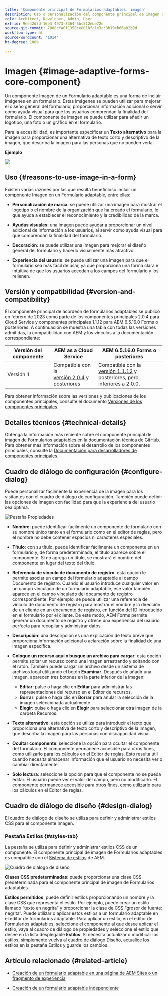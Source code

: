 ```yaml
---
title: 'Componente principal de Formularios adaptables: imagen'
description: Uso o personalización del componente principal de imagen de Formularios adaptables.
role: Architect, Developer, Admin, User
exl-id: 9ee42d5d-16e3-4973-8364-5bc512ebe72e
source-git-commit: 7888cfa0f1358ce8018fc1e3cc3b19eb66a82b9d
workflow-type: ht
source-wordcount: '1014'
ht-degree: 100%

---
```


# Imagen {#image-adaptive-forms-core-component}

Un componente Imagen de un Formulario adaptable es una forma de incluir imágenes en un formulario. Estas imágenes se pueden utilizar para mejorar el diseño general del formulario, proporcionar información adicional o servir como ayuda visual para que los usuarios comprendan la finalidad del formulario. El componente de imagen se puede utilizar para añadir un logotipo, una foto o un gráfico en el formulario.

Para la accesibilidad, es importante especificar un **Texto alternativo** para la imagen para proporcionar una alternativa de texto corto y descriptivo de la imagen, que describa la imagen para las personas que no pueden verla.


**Ejemplo**

![](/help/adaptive-forms/assets/image.png)


## Uso {#reasons-to-use-image-in-a-form}

Existen varias razones por las que resulta beneficioso incluir un componente Imagen en un Formulario adaptable, entre ellas:

* **Personalización de marca**: se puede utilizar una imagen para mostrar el logotipo o el nombre de la organización que ha creado el formulario, lo que ayuda a establecer el reconocimiento y la credibilidad de la marca.

* **Ayudas visuales**: una imagen puede ayudar a proporcionar un nivel adicional de información a los usuarios, al servir como ayuda visual para que comprendan la finalidad del formulario.

* **Decoración**: se puede utilizar una imagen para mejorar el diseño general del formulario y hacerlo visualmente más atractivo.

* **Experiencia del usuario**: se puede utilizar una imagen para que el formulario sea más fácil de usar, ya que proporciona una forma clara e intuitiva de que los usuarios accedan a los campos del formulario y los rellenen.

## Versión y compatibilidad {#version-and-compatibility}

El componente principal de acordeón de formularios adaptables se publicó en febrero de 2023 como parte de los componentes principales 2.0.4 para Cloud Service y componentes principales 1.1.12 para AEM 6.5.16.0 Forms o posteriores. A continuación se muestra una tabla con todas las versiones admitidas, la compatibilidad con AEM y los vínculos a la documentación correspondiente:

| Versión del componente | AEM as a Cloud Service | AEM 6.5.16.0 Forms o posteriores |
|---|---|---|
| Versión 1 | Compatible con la <br>[versión 2.0.4](/help/adaptive-forms/version.md) y posteriores | Compatible con la<br>[versión 1.1.12](/help/adaptive-forms/version.md) y posteriores, pero inferiores a 2.0.0. |

Para obtener información sobre las versiones y publicaciones de los componentes principales, consulte el documento [Versiones de los componentes principales](/help/adaptive-forms/version.md).


<!-- ## Sample Component Output {#sample-component-output}

To experience the Accordion Component as well as see examples of its configuration options as well as HTML and JSON output, visit the [Component Library](https://adobe.com/go/aem_cmp_library_accordion). -->

## Detalles técnicos {#technical-details}

Obtenga la información más reciente sobre el componente principal de imagen de Formularios adaptables en la documentación técnica de [GitHub](https://github.com/adobe/aem-core-forms-components/tree/master/ui.af.apps/src/main/content/jcr_root/apps/core/fd/components/form/image/v1/image). Para obtener más información sobre el desarrollo de los componentes principales, consulte la [Documentación para desarrolladores de componentes principales](/help/developing/overview.md).


## Cuadro de diálogo de configuración {#configure-dialog}

Puede personalizar fácilmente la experiencia de la imagen para los visitantes con el cuadro de diálogo de configuración. También puede definir las opciones de imagen con facilidad para que la experiencia del usuario sea óptima.

![Pestaña Propiedades](/help/adaptive-forms/assets/image_properties.png)

* **Nombre**: puede identificar fácilmente un componente de formulario con su nombre único tanto en el formulario como en el editor de reglas, pero el nombre no debe contener espacios ni caracteres especiales.

* **Título**: con su título, puede identificar fácilmente un componente en un formulario y, de forma predeterminada, el título aparece sobre el componente. Si no agrega un título, se mostrará el nombre del componente en lugar del texto del título.

* **Referencia de vínculo de documento de registro**: esta opción le permite asociar un campo del formulario adaptable al campo Documento de registro. Cuando el usuario introduce cualquier valor en un campo vinculado de un formulario adaptable, ese valor también aparece en el campo vinculado del documento de registro correspondiente. Por ejemplo, se puede utilizar una referencia de vínculo de documento de registro para mostrar el nombre y la dirección de un cliente en un documento de registro, en función del ID introducido en el formulario por el cliente. De este modo, AEM Forms permite generar un documento de registro y ofrece una experiencia del usuario perfecta para recopilar y administrar datos.

* **Descripción**: una descripción es una explicación de texto breve que proporciona información adicional o aclaración sobre la finalidad de una imagen específica.

* **Coloque un recurso aquí o busque un archivo para cargar**: esta opción permite soltar un recurso como una imagen arrastrando y soltando con el ratón. También puede cargar un archivo desde un sistema de archivos local utilizando el botón **Examinar**. Después de añadir una imagen, aparecen tres botones en la parte inferior de la imagen:
   * **Editar**: pulse o haga clic en **Editar** para administrar las representaciones del recurso en el Editor de recursos.
   * **Borrar**: pulse o haga clic en **Borrar** para anular la selección de la imagen seleccionada actualmente.
   * **Elegir**: pulse o haga clic en **Elegir** para seleccionar otra imagen de la carpeta Recursos.

* **Texto alternativo**: esta opción se utiliza para introducir el texto que proporciona una alternativa de texto corto y descriptivo de la imagen, que describa la imagen para las personas con discapacidad visual.

* **Ocultar componente**: seleccione la opción para ocultar el componente del formulario. El componente permanece accesible para otros fines, como utilizarlo para los cálculos en el Editor de reglas. Esto resulta útil cuando necesita almacenar información que el usuario no necesita ver o cambiar directamente.

* **Solo lectura**: seleccione la opción para que el componente no se pueda editar. El usuario puede ver el valor del campo, pero no modificarlo. El componente permanece accesible para otros fines, como utilizarlo para los cálculos en el Editor de reglas.

## Cuadro de diálogo de diseño {#design-dialog}

El cuadro de diálogo de diseño se utiliza para definir y administrar estilos CSS para el componente Imagen.

### Pestaña Estilos {#styles-tab}

La pestaña se utiliza para definir y administrar estilos CSS de un componente. El componente principal de imagen de Formularios adaptables es compatible con el [Sistema de estilos](/help/get-started/authoring.md#component-styling) de AEM.

![Cuadro de diálogo de diseño](/help/adaptive-forms/assets/image_designdialog.png)

**Clases CSS predeterminadas**: puede proporcionar una clase CSS predeterminada para el componente principal de imagen de Formularios adaptables.

**Estilos permitidos**: puede definir estilos proporcionando un nombre y la clase CSS que representa el estilo. Por ejemplo, puede crear un estilo llamado “texto en negrita” y proporcionar la clase de CSS “grosor de fuente: negrita”. Puede utilizar o aplicar estos estilos a un formulario adaptable en el editor de formularios adaptable. Para aplicar un estilo, en el editor de Formularios adaptables, seleccione el componente al que desee aplicar el estilo, vaya al cuadro de diálogo de propiedades y seleccione el estilo que desee en la lista desplegable **Estilos**. Si necesita actualizar o modificar los estilos, simplemente vuelva al cuadro de diálogo Diseño, actualice los estilos en la pestaña Estilos y guarde los cambios.

## Artículo relacionado {#related-article}

* [Creación de un formulario adaptable en una página de AEM Sites o un fragmento de experiencia](https://experienceleague.adobe.com/docs/experience-manager-cloud-service/content/forms/adaptive-forms-authoring/create-or-add-an-adaptive-form-to-aem-sites-page.html?lang=es)

* [Creación de un formulario adaptable independiente](https://experienceleague.adobe.com/docs/experience-manager-cloud-service/content/forms/adaptive-forms-authoring/authoring-adaptive-forms-core-components/create-an-adaptive-form-on-forms-cs/creating-adaptive-form-core-components.html?lang=es)
